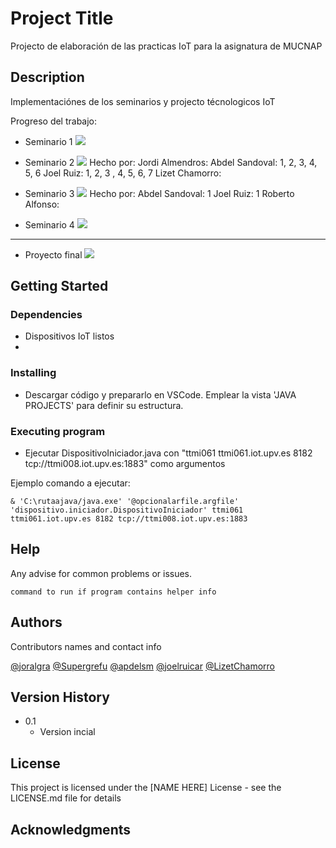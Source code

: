 # Project Title

Projecto de elaboración de las practicas IoT para la asignatura de MUCNAP

## Description

Implementaciónes de los seminarios y projecto técnologicos IoT

Progreso del trabajo:

- Seminario 1
![](https://geps.dev/progress/100)
  
- Seminario 2
![](https://geps.dev/progress/100)
Hecho por:
      Jordi Almendros: 
      Abdel Sandoval: 1, 2, 3, 4, 5, 6
      Joel Ruiz: 1, 2, 3 , 4, 5, 6, 7
      Lizet Chamorro:
  
- Seminario 3 
![](https://geps.dev/progress/100)
Hecho por:
      Abdel Sandoval: 1
      Joel Ruiz: 1
      Roberto Alfonso:
  
- Seminario 4
![](https://geps.dev/progress/0)
---
- Proyecto final
![](https://geps.dev/progress/0)

## Getting Started

### Dependencies

* Dispositivos IoT listos
* 

### Installing

* Descargar código y prepararlo en VSCode. Emplear la vista 'JAVA PROJECTS' para definir su estructura.

### Executing program

* Ejecutar DispositivoIniciador.java con "ttmi061 ttmi061.iot.upv.es 8182 tcp://ttmi008.iot.upv.es:1883" como argumentos


Ejemplo comando a ejecutar:
```
& 'C:\rutaajava/java.exe' '@opcionalarfile.argfile' 'dispositivo.iniciador.DispositivoIniciador' ttmi061 ttmi061.iot.upv.es 8182 tcp://ttmi008.iot.upv.es:1883
```

## Help

Any advise for common problems or issues.

```
command to run if program contains helper info
```

## Authors

Contributors names and contact info

[@joralgra](https://github.com/joralgra)
[@Supergrefu](https://github.com/Supergrefu)
[@apdelsm](https://github.com/apdelsm)
[@joelruicar](https://github.com/joelruicar)
[@LizetChamorro](https://github.com/LizetChamorro)

## Version History

* 0.1
    * Version incial

## License

This project is licensed under the [NAME HERE] License - see the LICENSE.md file for details

## Acknowledgments

